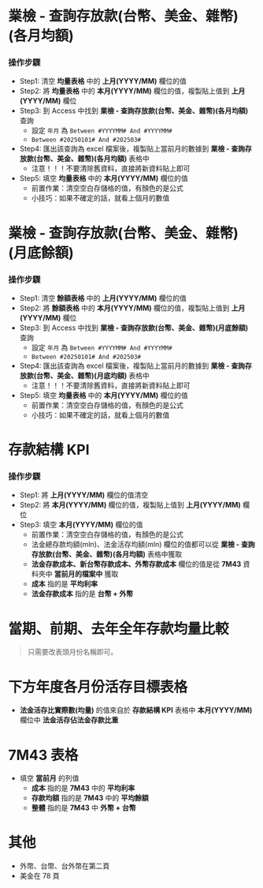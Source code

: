 # 業檢 - 查詢存放款(台幣、美金、雜幣)(各月均額)
### 操作步驟
- Step1: 清空 **均量表格** 中的 **上月(YYYY/MM)** 欄位的值
- Step2: 將 **均量表格** 中的 **本月(YYYY/MM)** 欄位的值，複製貼上值到 **上月(YYYY/MM)** 欄位
- Step3: 到 Access 中找到 **業檢 - 查詢存放款(台幣、美金、雜幣)(各月均額)** 查詢
    - 設定 `年月` 為 `Between #YYYYMM# And #YYYYMM#`
    - `Between #20250101# And #202503#`
- Step4: 匯出該查詢為 excel 檔案後，複製貼上當前月的數據到 **業檢 - 查詢存放款(台幣、美金、雜幣)(各月均額)** 表格中
    - 注意！！！不要清除舊資料，直接將新資料貼上即可
- Step5: 填空 **均量表格** 中的 **本月(YYYY/MM)** 欄位的值
    - 前置作業：清空空白存儲格的值，有顏色的是公式
    - 小技巧：如果不確定的話，就看上個月的數值

# 業檢 - 查詢存放款(台幣、美金、雜幣)(月底餘額)
### 操作步驟
- Step1: 清空 **餘額表格** 中的 **上月(YYYY/MM)** 欄位的值
- Step2: 將 **餘額表格** 中的 **本月(YYYY/MM)** 欄位的值，複製貼上值到 **上月(YYYY/MM)** 欄位
- Step3: 到 Access 中找到 **業檢 - 查詢存放款(台幣、美金、雜幣)(月底餘額)** 查詢
    - 設定 `年月` 為 `Between #YYYYMM# And #YYYYMM#`
    - `Between #20250101# And #202503#`
- Step4: 匯出該查詢為 excel 檔案後，複製貼上當前月的數據到 **業檢 - 查詢存放款(台幣、美金、雜幣)(月底均額)** 表格中
    - 注意！！！不要清除舊資料，直接將新資料貼上即可
- Step5: 填空 **均量表格** 中的 **本月(YYYY/MM)** 欄位的值
    - 前置作業：清空空白存儲格的值，有顏色的是公式
    - 小技巧：如果不確定的話，就看上個月的數值
# 存款結構 KPI
### 操作步驟
- Step1: 將 **上月(YYYY/MM)** 欄位的值清空
- Step2: 將 **本月(YYYY/MM)** 欄位的值，複製貼上值到 **上月(YYYY/MM)** 欄位
- Step3: 填空 **本月(YYYY/MM)** 欄位的值
    - 前置作業：清空空白存儲格的值，有顏色的是公式
    - 法金總存款均額(mln)、法金活存均額(mln) 欄位的值都可以從 **業檢 - 查詢存放款(台幣、美金、雜幣)(各月均額)** 表格中獲取
    - **法金存款成本、新台幣存款成本、外幣存款成本** 欄位的值是從 **7M43** 資料夾中 **當前月的檔案中** 獲取
     - **成本** 指的是 **平均利率**
     - **法金存款成本** 指的是 **台幣 + 外幣**

# 當期、前期、去年全年存款均量比較
> 只需要改表頭月份名稱即可。

# 下方年度各月份活存目標表格
- **法金活存比實際數(均量)** 的值來自於 **存款結構 KPI** 表格中 **本月(YYYY/MM)** 欄位中 **法金活存佔法金存款比重**

# 7M43 表格
- 填空 **當前月** 的列值
    - **成本** 指的是 **7M43** 中的 **平均利率**
    - **存款均額** 指的是 **7M43** 中的 **平均餘額**
    - **整體** 指的是 **7M43** 中 **外幣 + 台幣**

# 其他
- 外幣、台幣、台外幣在第二頁
- 美金在 78 頁
